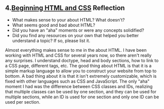 ## 4.[Beginning HTML and CSS](4_beginning_HTML_CSS/readme.mc) Reflection

* What makes sense to your about HTML? What doesn't? 
* What seems good and bad about HTML?
* Did you have an "aha" moments or were any concepts solidified?
* Did you find any resources on your own that helped you better understand a topic? If so, please list it.

Almost everything makes sense to me in the about HTML. I have been working with HTML and CSS for several years now, so there aren't really any surprises. I understand doctype, head and body sections, how to link to a CSS page, different tags, etc. The good thing about HTML is that it is a simple markup language to allow you to construct your website from top to bottom. A bad thing about it is that it isn't extremely customizable, which is fixed with other languages such as CSS and JavaScript. The only "aha" moment I had was the difference between CSS classes and IDs, realizing that multiple classes can be used by one section, and they can be used for multiple sections, while an ID is used for one section and only one ID can be used per section.
